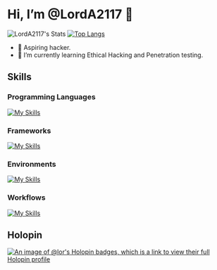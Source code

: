 
# Hi, I’m @LordA2117 👋

![LordA2117's Stats](https://github-readme-stats.vercel.app/api?username=LordA2117&theme=gotham&show_icons=true&hide_border=true&count_private=true)
[![Top Langs](https://github-readme-stats.vercel.app/api/top-langs/?username=LordA2117&layout=compact&theme=gotham)](https://github.com/anuraghazra/github-readme-stats)

- 👀 Aspiring hacker.  
- 🌱 I’m currently learning Ethical Hacking and Penetration testing.
  

## Skills
### Programming Languages
[![My Skills](https://skillicons.dev/icons?i=js,html,css,python,c,cs,cpp,bash,mysql)](https://skillicons.dev)

### Frameworks
[![My Skills](https://skillicons.dev/icons?i=django,flask,react,nodejs,tensorflow)](https://skillicons.dev)

### Environments
[![My Skills](https://skillicons.dev/icons?i=linux,neovim,vscode,windows)](https://skillicons.dev)

### Workflows
[![My Skills](https://skillicons.dev/icons?i=git)](https://skillicons.dev)


## Holopin
[![An image of @lor's Holopin badges, which is a link to view their full Holopin profile](https://holopin.me/lor)](https://holopin.io/@lor)



<!---
LordA2117/LordA2117 is a ✨ special ✨ repository because its `README.md` (this file) appears on your GitHub profile.
You can click the Preview link to take a look at your changes.
--->
